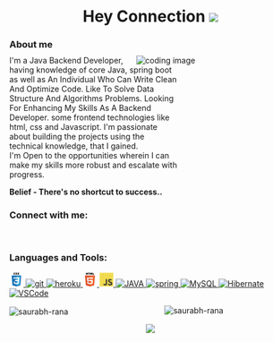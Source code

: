
<h1 align="center">
 Hey Connection
  <img src="https://media.giphy.com/media/hvRJCLFzcasrR4ia7z/giphy.gif" width="30px"/>
</h1>
  
  
  
<h3 align="left", style="margin-bottom:10px">About me</h3>

<img align="right" alt="coding image" width="55%" src="https://media.tenor.com/2nKSTDDekOgAAAAC/coding-kira.gif">

<div align="left", style="width:60%">I'm a Java Backend Developer, having knowledge of core Java, spring boot as well as  An Individual Who Can Write Clean And Optimize Code. Like To Solve Data Structure And Algorithms Problems. Looking For Enhancing My Skills As A Backend Developer. some frontend technologies like html, css and Javascript. I'm passionate about building the projects using the technical knowledge, that I gained.  </div>

<div align="left" style="width:60% ">I'm Open to the opportunities wherein I can make my skills more robust and escalate with progress.</div>

**Belief - There's no shortcut to success..**
<h3 align="left">Connect with me:</h3>
<p align="left" >
<a href="https://www.linkedin.com/in/saurabh-rana-08058b242/" target="_blank"><img align="center" src="" alt="" style="width:4%" /></a>
</p>



<h3 align="left">Languages and Tools:</h3>
<p align="left"> <a href="https://www.w3schools.com/css/" target="_blank" rel="noreferrer"> <img src="https://raw.githubusercontent.com/devicons/devicon/master/icons/css3/css3-original-wordmark.svg" alt="css3" style="width:5%"/> </a> <a href="https://git-scm.com/" target="_blank" rel="noreferrer"> <img src="https://www.vectorlogo.zone/logos/git-scm/git-scm-icon.svg" alt="git" style="width:5%""/> </a> <a href="https://heroku.com" target="_blank" rel="noreferrer"> <img src="https://www.vectorlogo.zone/logos/heroku/heroku-icon.svg" alt="heroku" style="width:5%"/> </a> <a href="https://www.w3.org/html/" target="_blank" rel="noreferrer"> <img src="https://raw.githubusercontent.com/devicons/devicon/master/icons/html5/html5-original-wordmark.svg" alt="html5" style="width:5%"/> </a> <a href="https://developer.mozilla.org/en-US/docs/Web/JavaScript" target="_blank" rel="noreferrer"> <img src="https://raw.githubusercontent.com/devicons/devicon/master/icons/javascript/javascript-original.svg" alt="javascript" style="width:5%"/> </a>
</a> <a href="" target="_blank" rel="noreferrer"> <img src="https://brandslogos.com/wp-content/uploads/images/large/java-logo-1.png" alt="JAVA" style="width:5%"/> </a>
<a href="https://spring.io/" target="_blank" rel="noreferrer"> <img src="https://www.vectorlogo.zone/logos/springio/springio-icon.svg" alt="spring" style="width:5%"/> </a>
  </a> <a href="" target="_blank" rel="noreferrer"> <img src="https://cdn-icons-png.flaticon.com/512/5968/5968313.png" alt="MySQL" style="width:5%"/> </a>
  </a> <a href="" target="_blank" rel="noreferrer"> <img src="https://hibernate.org/images/hibernate_icon_whitebkg.svg" alt="Hibernate" style="width:5%"/> </a>
  </a> <a href="" target="_blank" rel="noreferrer"> <img src="https://upload.wikimedia.org/wikipedia/commons/thumb/9/9a/Visual_Studio_Code_1.35_icon.svg/2048px-Visual_Studio_Code_1.35_icon.svg.png" alt="VSCode" style="width:5%"/> </a></p>
 
 

<p><img align="right" style="width:45%" src="https://github-readme-streak-stats.herokuapp.com/?user=saurabhrana7699&" alt="saurabh-rana" /></p>

<p><img align="center" style="width:45%" src="https://github-readme-stats.vercel.app/api/top-langs?username=saurabhrana7699&show_icons=true&locale=en&layout=compact" alt="saurabh-rana" /></p>

<div id="header" align="center">
  <img src="https://media.tenor.com/_DOBjnGspYAAAAAM/code-coding.gif" width="300" />
</div>

<img src="https://komarev.com/ghpvc/?username=your-github-saurabhrana7699e&style=flat-square&color=blue" alt=""/>
<!---
saurabhrana7699/saurabhrana7699 is a ✨ special ✨ repository because its `README.md` (this file) appears on your GitHub profile.
You can click the Preview link to take a look at your changes.
--->
